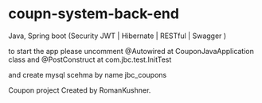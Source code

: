 # coupn-system-back-end

Java, Spring boot (Security JWT | Hibernate | RESTful | Swagger )

to start the app please uncomment @Autowired at CouponJavaApplication class and @PostConstruct at com.jbc.test.InitTest

and create   mysql scehma by name jbc_coupons

Coupon project Created by RomanKushner.

